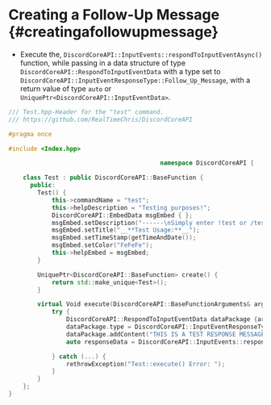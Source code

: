 Creating a Follow-Up Message {#creatingafollowupmessage}
============
- Execute the, `DiscordCoreAPI::InputEvents::respondToInputEventAsync()` function, while passing in a data structure of type `DiscordCoreAPI::RespondToInputEventData` with a type set	to `DiscordCoreAPI::InputEventResponseType::Follow_Up_Message`, with a return value of type `auto` or `UniquePtr<DiscordCoreAPI::InputEventData>`.

```cpp
/// Test.hpp-Header for the "test" command.
/// https://github.com/RealTimeChris/DiscordCoreAPI

#pragma once

#include <Index.hpp>

										  namespace DiscordCoreAPI {

	class Test : public DiscordCoreAPI::BaseFunction {
	  public:
		Test() {
			this->commandName = "test";
			this->helpDescription = "Testing purposes!";
			DiscordCoreAPI::EmbedData msgEmbed { };
			msgEmbed.setDescription("------\nSimply enter !test or /test!\n------");
			msgEmbed.setTitle("__**Test Usage:**__");
			msgEmbed.setTimeStamp(getTimeAndDate());
			msgEmbed.setColor("FeFeFe");
			this->helpEmbed = msgEmbed;
		}

		UniquePtr<DiscordCoreAPI::BaseFunction> create() {
			return std::make_unique<Test>();
		}

		virtual Void execute(DiscordCoreAPI::BaseFunctionArguments& args) {
			try {
				DiscordCoreAPI::RespondToInputEventData dataPackage {args.eventData};
				dataPackage.type = DiscordCoreAPI::InputEventResponseType::Follow_Up_Message;
				dataPackage.addContent("THIS IS A TEST RESPONSE MESSAGE!");
				auto responseData = DiscordCoreAPI::InputEvents::respondToInputEventAsync(dataPackage);

			} catch (...) {
				rethrowException("Test::execute() Error: ");
			}
		}
	};
}
```
